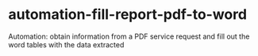 # automation-fill-report-pdf-to-word
Automation: obtain information from a PDF service request and fill out the word tables with the data extracted
